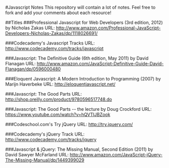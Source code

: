 #Javascript Notes
This repository will contain a lot of notes. Feel free to fork and add your comments about each resource!

##Titles
###Professional Javascript for Web Developers (3rd edition, 2012) by Nicholas Zakas
URL: http://www.amazon.com/Professional-JavaScript-Developers-Nicholas-Zakas/dp/1118026691/

###Codecademy's Javascript Tracks
URL: http://www.codecademy.com/tracks/javascript

###Javascript: The Definitive Guide (6th edition, May 2011) by David Flanagan
URL: http://www.amazon.com/JavaScript-Definitive-Guide-David-Flanagan/dp/0596000480

###Eloquent Javascript: A Modern Introduction to Programming (2007) by Marijn Haverbeke
URL: http://eloquentjavascript.net/

###Javascript: The Good Parts
URL: http://shop.oreilly.com/product/9780596517748.do

###Javascript: The Good Parts -- the lecture by Doug Crockford
URL: https://www.youtube.com/watch?v=hQVTIJBZook

###Codeschool.com's Try jQuery
URL: http://try.jquery.com/

###Codecademy's jQuery Track
URL: http://www.codecademy.com/tracks/jquery

###Javascript & jQuery: The Missing Manual, Second Edition (2011) by David Sawyer McFarland
URL: http://www.amazon.com/JavaScript-jQuery-The-Missing-Manual/dp/1449399029